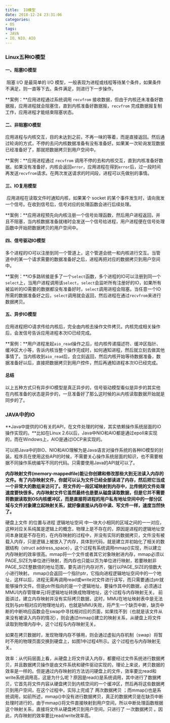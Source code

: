 ```yaml
---
title:  IO模型
date: 2018-12-24 23:31:06
categories:
- OS
tags:
- JAVA
- IO、NIO、AIO
---
```


### Linux五种IO模型

#### 一、**阻塞IO模型**

​		 阻塞 I/O 是最简单的 I/O 模型，一般表现为进程或线程等待某个条件，如果条件不满足，则一直等下去。条件满足，则进行下一步操作。

**案例：**应用进程通过系统调用 `recvfrom` 接收数据，但由于内核还未准备好数据报，应用进程就会阻塞住，直到内核准备好数据报，`recvfrom` 完成数据报复制工作，应用进程才能结束阻塞状态。

#### **二、非阻塞IO模型**

​		应用进程与内核交互，目的未达到之前，不再一味的等着，而是直接返回。然后通过轮询的方式，不停的去问内核数据准备有没有准备好。如果某一次轮询发现数据已经准备好了，那就把数据拷贝到用户空间中。

**案例：**应用进程通过 `recvfrom` 调用不停的去和内核交互，直到内核准备好数据。如果没有准备好，内核会返回`error`，应用进程在得到`error`后，过一段时间再发送`recvfrom`请求。在两次发送请求的时间段，进程可以先做别的事情。

#### 三、IO复用模型

​		应用进程在读取文件时通知内核，如果某个 socket 的某个事件发生时，请向我发一个信号。在收到信号后，信号对应的处理函数会进行后续处理。

**案例：**应用进程预先向内核注册一个信号处理函数，然后用户进程返回，并且不阻塞，当内核数据准备就绪时会发送一个信号给进程，用户进程便在信号处理函数中开始把数据拷贝的用户空间中。

#### 四、**信号驱动IO模型**

​		多个进程的IO可以注册到同一个管道上，这个管道会统一和内核进行交互。当管道中的某一个请求需要的数据准备好之后，进程再把对应的数据拷贝到用户空间中。

**案例：**IO多路转接是多了一个`select`函数，多个进程的IO可以注册到同一个`select`上，当用户进程调用该`select`，`select`会监听所有注册好的IO，如果所有被监听的IO需要的数据都没有准备好时，`select`调用进程会阻塞。当任意一个IO所需的数据准备好之后，`select`调用就会返回，然后进程在通过`recvfrom`来进行数据拷贝。

#### 五、**异步IO模型**

​		应用进程把IO请求传给内核后，完全由内核去操作文件拷贝。内核完成相关操作后，会发信号告诉应用进程本次IO已经完成。

**案例：**用户进程发起`aio_read`操作之后，给内核传递描述符、缓冲区指针、缓冲区大小等，告诉内核当整个操作完成时，如何通知进程，然后就立刻去做其他事情了。当内核收到`aio_read`后，会立刻返回，然后内核开始等待数据准备，数据准备好以后，直接把数据拷贝到用户控件，然后再通知进程本次IO已经完成。

#### 总结

​		以上五种方式只有异步IO模型是真正异步的，信号驱动模型看似是异步的其实他在内核准备的状态是异步的，一旦准备好了那么这时候的从内核读取数据开始就是同步的了。



### JAVA中的IO

**Java中提供的IO有关的API，在文件处理的时候，其实依赖操作系统层面的IO操作实现的。**比如在Linux 2.6以后，Java中NIO和AIO都是通过epoll来实现的，而在Windows上，AIO是通过IOCP来实现的。

可以把Java中的BIO、NIO和AIO理解为是Java语言对操作系统的各种IO模型的封装。程序员在使用这些API的时候，不需要关心操作系统层面的知识，也不需要根据不同操作系统编写不同的代码。只需要使用Java的API就可以了。



**内存映射文件(memory-mappedfile)能让你创建和修改那些大到无法读入内存的文件。有了内存映射文件，你就可以认为文件已经全部读进了内存，然后把它当成一个非常大的数组来访问了。将文件的一段区域映射到内存中，比传统的文件处理速度要快很多。内存映射文件它虽然最终也是要从磁盘读取数据，但是它并不需要将数据读取到OS内核缓冲区，而是直接将进程的用户私有地址空间中的一部分区域与文件对象建立起映射关系，就好像直接从内存中读、写文件一样，速度当然快了。**



硬盘上文件 的位置与进程 逻辑地址空间 中一块大小相同的区域之间的一一对应，这种对应关系纯属是逻辑上的概念，物理上是不存在的，原因是进程的逻辑地址空间本身就是不存在的，在内存映射的过程中，并没有实际的数据拷贝，文件没有被载入内存，只是逻辑上被放入了内存，具体到代码，就是建立并初始化了相关的数据结构（struct address_space），这个过程有系统调用mmap()实现，所以建立内存映射的效率很高。mmap将一个文件或者其它对象映射进内存，mmap必须以PAGE_SIZE为单位进行映射，而内存也只能以页为单位进行映射，若要映射非PAGE_SIZE整数倍的地址范围，要先进行内存对齐，强行以PAGE_SIZE的倍数大小进行映射。
mmap()会返回一个指针ptr，它指向进程逻辑地址空间中的一个地址，这样以后，进程无需再调用read或write对文件进行读写，而只需要通过ptr就能够操作文件。但是ptr所指向的是一个逻辑地址，要操作其中的数据，必须通过MMU(内存管理单元)将逻辑地址转换成物理地址，这个过程与内存映射无关。
前面讲过，建立内存映射并没有实际拷贝数据，这时，MMU在地址映射表中是无法找到与ptr相对应的物理地址的，也就是MMU失败，将产生一个缺页中断，缺页中断的中断响应函数会在swap中寻找相对应的页面，如果找不到（也就是该文件从来没有被读入内存的情况），则会通过mmap()建立的映射关系，从硬盘上将文件读取到物理内存中，这个过程与内存映射无关。

 如果在拷贝数据时，发现物理内存不够用，则会通过虚拟内存机制（swap）将暂时不用的物理页面交换到硬盘上，如图1中过程4所示。这个过程也与内存映射无关。

效率：从代码层面上看，从硬盘上将文件读入内存，都要经过文件系统进行数据拷贝，并且数据拷贝操作是由文件系统和硬件驱动实现的，理论上来说，拷贝数据的效率是一样的。但是通过内存映射的方法访问硬盘上的文件，效率要比read和write系统调用高，这是为什么呢？原因是read()是系统调用，其中进行了数据拷贝，它首先将文件内容从硬盘拷贝到内核空间的一个缓冲区，然后再将这些数据拷贝到用户空间，在这个过程中，实际上完成了 两次数据拷贝 ；而mmap()也是系统调用，如前所述，mmap()中没有进行数据拷贝，真正的数据拷贝是在缺页中断处理时进行的，由于mmap()将文件直接映射到用户空间，所以中断处理函数根据这个映射关系，直接将文件从硬盘拷贝到用户空间，只进行了 一次数据拷贝 。因此，内存映射的效率要比read/write效率高。
